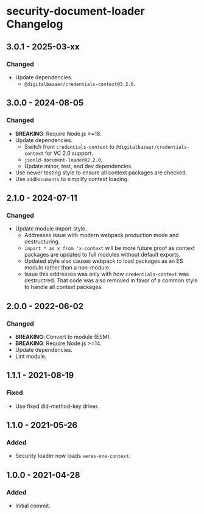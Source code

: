 # security-document-loader Changelog

## 3.0.1 - 2025-03-xx

### Changed
- Update dependencies.
  - `@digitalbazaar/credentials-context@3.2.0`.

## 3.0.0 - 2024-08-05

### Changed
- **BREAKING**: Require Node.js >=18.
- Update dependencies.
  - Switch from `credentials-context` to `@digitalbazaar/credentials-context`
    for VC 2.0 support.
  - `jsonld-document-loader@2.2.0`.
  - Update minor, test, and dev dependencies.
- Use newer testing style to ensure all context packages are checked.
- Use `addDocuments` to simplify context loading.

## 2.1.0 - 2024-07-11

### Changed
- Update module import style.
  - Addresses issue with modern webpack production mode and destructuring.
  - `import * as x from 'x-context` will be more future proof as context
    packages are updated to full modules without default exports.
  - Updated style also causes webpack to load packages as an ES module rather
    than a non-module.
  - Issue this addresses was only with how `credentials-context` was
    destructred. That code was also removed in favor of a common style to
    handle all context packages.

## 2.0.0 - 2022-06-02

### Changed
- **BREAKING**: Convert to module (ESM).
- **BREAKING**: Require Node.js >=14.
- Update dependencies.
- Lint module.

## 1.1.1 - 2021-08-19

### Fixed
- Use fixed did-method-key driver.

## 1.1.0 - 2021-05-26

### Added
- Security loader now loads `veres-one-context`.

## 1.0.0 - 2021-04-28

### Added
- Initial commit.
